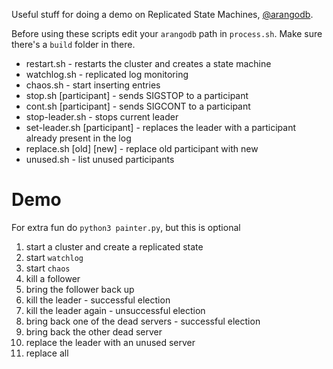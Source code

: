 Useful stuff for doing a demo on Replicated State Machines, [@arangodb](https://github.com/arangodb/arangodb). 

Before using these scripts edit your `arangodb` path in `process.sh`. Make sure there's a `build` folder in there.

- restart.sh - restarts the cluster and creates a state machine
- watchlog.sh - replicated log monitoring
- chaos.sh - start inserting entries
- stop.sh \[participant\] - sends SIGSTOP to a participant
- cont.sh \[participant\] - sends SIGCONT to a participant
- stop-leader.sh - stops current leader
- set-leader.sh \[participant\] - replaces the leader with a participant already present in the log
- replace.sh \[old\] \[new\] - replace old participant with new
- unused.sh - list unused participants

Demo
====
For extra fun do `python3 painter.py`, but this is optional

1) start a cluster and create a replicated state
2) start `watchlog`
3) start `chaos`
4) kill a follower
5) bring the follower back up
6) kill the leader - successful election
7) kill the leader again - unsuccessful election
8) bring back one of the dead servers - successful election
9) bring back the other dead server
10) replace the leader with an unused server
11) replace all
